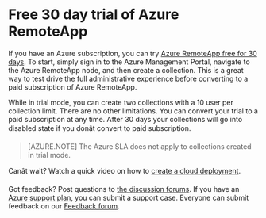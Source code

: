 
<properties
    pageTitle="Free 30 day trial of Azure RemoteApp | Windows Azure"
    description="Check out the 30 day trial for Azure RemoteApp."
    services="remoteapp"
    documentationCenter=""
    authors="lizap"
    manager="mbaldwin" />

<tags
	ms.service="remoteapp"
	ms.date="12/05/2015"
	wacn.date=""/>



# Free 30 day trial of Azure RemoteApp

If you have an Azure subscription, you can try [Azure RemoteApp free for 30 days](https://www.remoteapp.windowsazure.cn/en/tour.aspx). To start, simply sign in to the Azure Management Portal, navigate to the Azure RemoteApp node, and then create a collection. This is a great way to test drive the full administrative experience before converting to a paid subscription of Azure RemoteApp.  

While in trial mode, you can create two collections with a 10 user per collection limit. There are no other limitations. You can convert your trial to a paid subscription at any time. After 30 days your collections will go into disabled state if you donât convert to paid subscription.

>[AZURE.NOTE] The Azure SLA does not apply to collections created in trial mode.  

Canât wait? Watch a quick video on how to [create a cloud deployment](http://www.windowsazure.cn/documentation/videos/azure-remoteapp-cloud-deployment-overview/).

Got feedback? Post questions to [the discussion forums](http://feedback.azure.com/forums/247748-azure-remoteapp). If you have an [Azure support plan](http://www.windowsazure.cn/support/plans/), you can submit a support case. Everyone can submit feedback on our [Feedback forum](http://feedback.azure.com/forums/247748-azure-remoteapp).
